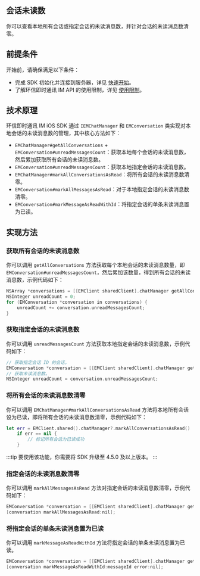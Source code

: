 ## 会话未读数

<Toc />

你可以查看本地所有会话或指定会话的未读消息数，并针对会话的未读消息数清零。

## 前提条件

开始前，请确保满足以下条件：

- 完成 SDK 初始化并连接到服务器，详见 [快速开始](quickstart.html)。
- 了解环信即时通讯 IM API 的使用限制，详见 [使用限制](/product/limitation.html)。

## 技术原理

环信即时通讯 IM iOS SDK 通过 `IEMChatManager` 和 `EMConversation` 类实现对本地会话的未读消息数的管理，其中核心方法如下：

- `EMChatManager#getAllConversations` + `EMConversation#unreadMessagesCount`：获取本地每个会话的未读消息数，然后累加获取所有会话的未读消息数。
- `EMConversation#unreadMessagesCount`：获取本地指定会话的未读消息数。
- `EMChatManager#markAllConversationsAsRead`：将所有会话的未读消息数清零。
- `EMConversation#markAllMessagesAsRead`：对于本地指定会话的未读消息数清零。
- `EMConversation#markMessageAsReadWithId`：将指定会话的单条未读消息置为已读。

## 实现方法

### 获取所有会话的未读消息数

你可以调用 `getAllConversations` 方法获取每个本地会话的未读消息数量，即`EMConversation#unreadMessagesCount`，然后累加该数量，得到所有会话的未读消息数，示例代码如下：

```objectivec
NSArray *conversations = [[EMClient sharedClient].chatManager getAllConversations];
NSInteger unreadCount = 0;
for (EMConversation *conversation in conversations) {
    unreadCount += conversation.unreadMessagesCount;
}
```

### 获取指定会话的未读消息数

你可以调用 `unreadMessagesCount` 方法获取本地指定会话的未读消息数，示例代码如下：

```objectivec
// 获取指定会话 ID 的会话。
EMConversation *conversation = [[EMClient sharedClient].chatManager getConversation:conversationId type:type createIfNotExist:YES];
// 获取未读消息数。
NSInteger unreadCount = conversation.unreadMessagesCount;
```

### 将所有会话的未读消息数清零

你可以调用 `EMChatManager#markAllConversationsAsRead` 方法将本地所有会话设为已读，即将所有会话的未读消息数清零，示例代码如下：

```swift
let err = EMClient.shared().chatManager?.markAllConversationsAsRead()
    if err == nil {
        // 标记所有会话为已读成功
    }
```

:::tip
要使用该功能，你需要将 SDK 升级至 4.5.0 及以上版本。
:::

### 指定会话的未读消息数清零

你可以调用 `markAllMessagesAsRead` 方法对指定会话的未读消息数清零，示例代码如下：

```objectivec
EMConversation *conversation = [[EMClient sharedClient].chatManager getConversation:conversationId type:type createIfNotExist:YES];
[conversation markAllMessagesAsRead:nil];
```

### 将指定会话的单条未读消息置为已读

你可以调用 `markMessageAsReadWithId` 方法将指定会话的单条未读消息置为已读。

```objectivec
EMConversation *conversation = [[EMClient sharedClient].chatManager getConversation:conversationId type:type createIfNotExist:YES];
[conversation markMessageAsReadWithId:messageId error:nil];
```
